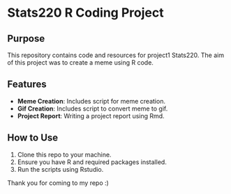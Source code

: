 # Stats220 R Coding Project

## **Purpose**
This repository contains code and resources for project1 Stats220. The aim of this project was to create a meme using R code.

## **Features**
- **Meme Creation**: Includes script for meme creation.
- **Gif Creation**: Includes script to convert meme to gif.
- **Project Report**: Writing a project report using Rmd.

## **How to Use**
1. Clone this repo to your machine.
2. Ensure you have R and required packages installed.
3. Run the scripts using Rstudio.

Thank you for coming to my repo :)
